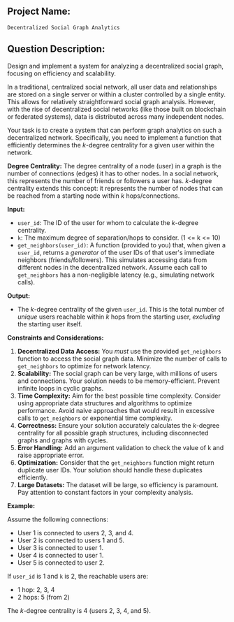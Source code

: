 ## Project Name:

`Decentralized Social Graph Analytics`

## Question Description:

Design and implement a system for analyzing a decentralized social graph, focusing on efficiency and scalability.

In a traditional, centralized social network, all user data and relationships are stored on a single server or within a cluster controlled by a single entity. This allows for relatively straightforward social graph analysis. However, with the rise of decentralized social networks (like those built on blockchain or federated systems), data is distributed across many independent nodes.

Your task is to create a system that can perform graph analytics on such a decentralized network. Specifically, you need to implement a function that efficiently determines the *k*-degree centrality for a given user within the network.

**Degree Centrality:** The degree centrality of a node (user) in a graph is the number of connections (edges) it has to other nodes. In a social network, this represents the number of friends or followers a user has. *k*-degree centrality extends this concept: it represents the number of nodes that can be reached from a starting node within *k* hops/connections.

**Input:**

*   `user_id`: The ID of the user for whom to calculate the *k*-degree centrality.
*   `k`: The maximum degree of separation/hops to consider. (1 <= k <= 10)
*   `get_neighbors(user_id)`: A function (provided to you) that, when given a `user_id`, returns a *generator* of the user IDs of that user's immediate neighbors (friends/followers).  This simulates accessing data from different nodes in the decentralized network. Assume each call to `get_neighbors` has a non-negligible latency (e.g., simulating network calls).

**Output:**

*   The *k*-degree centrality of the given `user_id`. This is the total number of *unique* users reachable within *k* hops from the starting user, *excluding* the starting user itself.

**Constraints and Considerations:**

1.  **Decentralized Data Access:** You *must* use the provided `get_neighbors` function to access the social graph data. Minimize the number of calls to `get_neighbors` to optimize for network latency.
2.  **Scalability:** The social graph can be very large, with millions of users and connections. Your solution needs to be memory-efficient. Prevent infinite loops in cyclic graphs.
3.  **Time Complexity:** Aim for the best possible time complexity. Consider using appropriate data structures and algorithms to optimize performance.  Avoid naive approaches that would result in excessive calls to `get_neighbors` or exponential time complexity.
4.  **Correctness:** Ensure your solution accurately calculates the *k*-degree centrality for all possible graph structures, including disconnected graphs and graphs with cycles.
5.  **Error Handling:** Add an argument validation to check the value of k and raise appropriate error.
6.  **Optimization:** Consider that the `get_neighbors` function might return duplicate user IDs. Your solution should handle these duplicates efficiently.
7.  **Large Datasets:** The dataset will be large, so efficiency is paramount. Pay attention to constant factors in your complexity analysis.

**Example:**

Assume the following connections:

*   User 1 is connected to users 2, 3, and 4.
*   User 2 is connected to users 1 and 5.
*   User 3 is connected to user 1.
*   User 4 is connected to user 1.
*   User 5 is connected to user 2.

If `user_id` is 1 and `k` is 2, the reachable users are:

*   1 hop: 2, 3, 4
*   2 hops: 5 (from 2)

The *k*-degree centrality is 4 (users 2, 3, 4, and 5).
